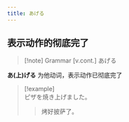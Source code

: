 ```yaml
---
title: あげる
---
```

## 表示动作的彻底完了

> [!note] Grammar
> [v.cont.] あげる

**あ(上)げる** 为他动词，表示动作已彻底完了

> [!example]  
> ピザを焼き上げました。  
> > 烤好披萨了。  
